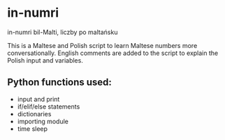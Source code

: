 # in-numri
 in-numri bil-Malti, liczby po maltańsku

This is a Maltese and Polish script to learn Maltese numbers more conversationally. 
English comments are added to the script to explain the Polish input and variables.

## Python functions used: 
* input and print
* if/elif/else statements
* dictionaries
* importing module
* time sleep
